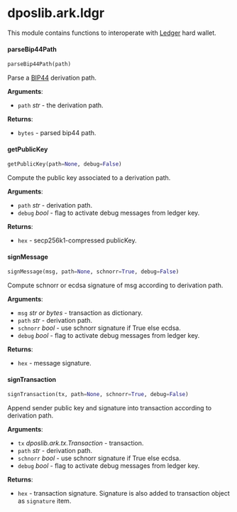 <a name="dposlib.ark.ldgr"></a>
# dposlib.ark.ldgr

This module contains functions to interoperate with [Ledger](
    https://ledger.com
) hard wallet.

<a name="dposlib.ark.ldgr.parseBip44Path"></a>
#### parseBip44Path

```python
parseBip44Path(path)
```

Parse a [BIP44](
https://github.com/bitcoin/bips/blob/master/bip-0044.mediawiki
) derivation path.

**Arguments**:

- `path` _str_ - the derivation path.
  

**Returns**:

- `bytes` - parsed bip44 path.

<a name="dposlib.ark.ldgr.getPublicKey"></a>
#### getPublicKey

```python
getPublicKey(path=None, debug=False)
```

Compute the public key associated to a derivation path.

**Arguments**:

- `path` _str_ - derivation path.
- `debug` _bool_ - flag to activate debug messages from ledger key.
  

**Returns**:

- `hex` - secp256k1-compressed publicKey.

<a name="dposlib.ark.ldgr.signMessage"></a>
#### signMessage

```python
signMessage(msg, path=None, schnorr=True, debug=False)
```

Compute schnorr or ecdsa signature of msg according to derivation path.

**Arguments**:

- `msg` _str or bytes_ - transaction as dictionary.
- `path` _str_ - derivation path.
- `schnorr` _bool_ - use schnorr signature if True else ecdsa.
- `debug` _bool_ - flag to activate debug messages from ledger key.
  

**Returns**:

- `hex` - message signature.

<a name="dposlib.ark.ldgr.signTransaction"></a>
#### signTransaction

```python
signTransaction(tx, path=None, schnorr=True, debug=False)
```

Append sender public key and signature into transaction according to
derivation path.

**Arguments**:

- `tx` _dposlib.ark.tx.Transaction_ - transaction.
- `path` _str_ - derivation path.
- `schnorr` _bool_ - use schnorr signature if True else ecdsa.
- `debug` _bool_ - flag to activate debug messages from ledger key.
  

**Returns**:

- `hex` - transaction signature. Signature is also added to transaction
  object as `signature` item.

